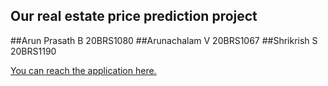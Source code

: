 ## Our real estate price prediction project

##Arun Prasath B 20BRS1080
##Arunachalam V 20BRS1067
##Shrikrish S 20BRS1190

[You can reach the application here.](https://arunprasath2003-dataanalyticsproject-real-estate-app-6syvmz.streamlit.app/)
